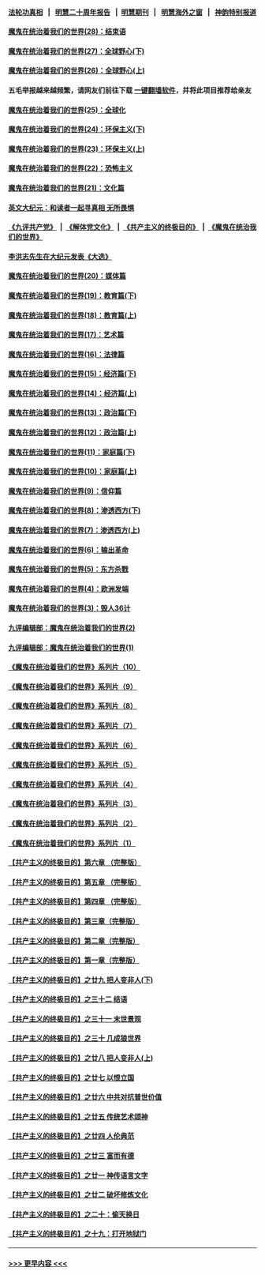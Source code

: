 #### [法轮功真相](https://github.com/gfw-breaker/truth/blob/master/README.md?t=0) &nbsp;&nbsp;|&nbsp;&nbsp; [明慧二十周年报告](https://github.com/gfw-breaker/mh-reports/blob/master/README.md?t=0) &nbsp;&nbsp;|&nbsp;&nbsp;[明慧期刊](https://github.com/gfw-breaker/mh-qikan) &nbsp;&nbsp;|&nbsp;&nbsp; [明慧海外之窗](https://github.com/gfw-breaker/mh-news/blob/master/README.md?t=0) &nbsp;&nbsp;|&nbsp;&nbsp; [神韵特别报道](https://github.com/gfw-breaker/mh-news/blob/master/shenyun.md?t=0)
#### [魔鬼在统治着我们的世界(28)：结束语](../pages/nsc422/n10936246.md?t=07191201) 
#### [魔鬼在统治着我们的世界(27)：全球野心(下)](../pages/nsc422/n10928319.md?t=07191201) 
#### [魔鬼在统治着我们的世界(26)：全球野心(上)](../pages/nsc422/n10900318.md?t=07191201) 
#### 五毛举报越来越频繁，请网友们前往下载 [一键翻墙软件](https://github.com/gfw-breaker/ssr-accounts)，并将此项目推荐给亲友
#### [魔鬼在统治着我们的世界(25)：全球化](../pages/nsc422/n10788205.md?t=07191201) 
#### [魔鬼在统治着我们的世界(24)：环保主义(下)](../pages/nsc422/n10695307.md?t=07191201) 
#### [魔鬼在统治着我们的世界(23)：环保主义(上)](../pages/nsc422/n10688613.md?t=07191201) 
#### [魔鬼在统治着我们的世界(22)：恐怖主义](../pages/nsc422/n10614727.md?t=07191201) 
#### [魔鬼在统治着我们的世界(21)：文化篇](../pages/nsc422/n10597706.md?t=07191201) 
#### [英文大纪元：和读者一起寻真相 无所畏惧](../pages/nsc422/n12542027.md?t=07191201) 
#### [《九评共产党》](https://github.com/begood0513/9ping.md/blob/master/README.md) &nbsp;|&nbsp; [《解体党文化》](../../../../jtdwh.md/blob/master/README.md)  &nbsp;|&nbsp; [《共产主义的终极目的》](../../../../gczydzjmd.md/blob/master/README.md) &nbsp;|&nbsp; [《魔鬼在统治我们的世界》](../../../../mgztzwmdsj.md/blob/master/README.md) 
#### [李洪志先生在大纪元发表《大选》](../pages/nsc422/n12534746.md?t=07191201) 
#### [魔鬼在统治着我们的世界(20)：媒体篇](../pages/nsc422/n10586579.md?t=07191201) 
#### [魔鬼在统治着我们的世界(19)：教育篇(下)](../pages/nsc422/n10564808.md?t=07191201) 
#### [魔鬼在统治着我们的世界(18)：教育篇(上)](../pages/nsc422/n10526970.md?t=07191201) 
#### [魔鬼在统治着我们的世界(17)：艺术篇](../pages/nsc422/n10499093.md?t=07191201) 
#### [魔鬼在统治着我们的世界(16)：法律篇](../pages/nsc422/n10485969.md?t=07191201) 
#### [魔鬼在统治着我们的世界(15)：经济篇(下)](../pages/nsc422/n10469975.md?t=07191201) 
#### [魔鬼在统治着我们的世界(14)：经济篇(上)](../pages/nsc422/n10457370.md?t=07191201) 
#### [魔鬼在统治着我们的世界(13)：政治篇(下)](../pages/nsc422/n10448270.md?t=07191201) 
#### [魔鬼在统治着我们的世界(12)：政治篇(上)](../pages/nsc422/n10444576.md?t=07191201) 
#### [魔鬼在统治着我们的世界(11)：家庭篇(下)](../pages/nsc422/n10440961.md?t=07191201) 
#### [魔鬼在统治着我们的世界(10)：家庭篇(上)](../pages/nsc422/n10435448.md?t=07191201) 
#### [魔鬼在统治着我们的世界(9)：信仰篇](../pages/nsc422/n10432159.md?t=07191201) 
#### [魔鬼在统治着我们的世界(8)：渗透西方(下)](../pages/nsc422/n10429603.md?t=07191201) 
#### [魔鬼在统治着我们的世界(7)：渗透西方(上)](../pages/nsc422/n10426013.md?t=07191201) 
#### [魔鬼在统治着我们的世界(6)：输出革命](../pages/nsc422/n10421536.md?t=07191201) 
#### [魔鬼在统治着我们的世界(5)：东方杀戮](../pages/nsc422/n10417707.md?t=07191201) 
#### [魔鬼在统治着我们的世界(4)：欧洲发端](../pages/nsc422/n10414890.md?t=07191201) 
#### [魔鬼在统治着我们的世界(3)：毁人36计](../pages/nsc422/n10411583.md?t=07191201) 
#### [九评编辑部：魔鬼在统治着我们的世界(2)](../pages/nsc422/n10410036.md?t=07191201) 
#### [九评编辑部：魔鬼在统治着我们的世界(1)](../pages/nsc422/n10406825.md?t=07191201) 
#### [《魔鬼在统治着我们的世界》系列片（10）](../pages/nsc422/n12292670.md?t=07191201) 
#### [《魔鬼在统治着我们的世界》系列片（9）](../pages/nsc422/n12290859.md?t=07191201) 
#### [《魔鬼在统治着我们的世界》系列片（8）](../pages/nsc422/n12287445.md?t=07191201) 
#### [《魔鬼在统治着我们的世界》系列片（7）](../pages/nsc422/n12283425.md?t=07191201) 
#### [《魔鬼在统治着我们的世界》系列片（6）](../pages/nsc422/n12282314.md?t=07191201) 
#### [《魔鬼在统治着我们的世界》系列片（5）](../pages/nsc422/n12281419.md?t=07191201) 
#### [《魔鬼在统治着我们的世界》系列片（4）](../pages/nsc422/n12274024.md?t=07191201) 
#### [《魔鬼在统治着我们的世界》系列片（3）](../pages/nsc422/n12271322.md?t=07191201) 
#### [《魔鬼在统治着我们的世界》系列片（2）](../pages/nsc422/n12269049.md?t=07191201) 
#### [《魔鬼在统治着我们的世界》系列片（1）](../pages/nsc422/n12267575.md?t=07191201) 
#### [【共产主义的终极目的】第六章 （完整版）](../pages/nsc422/n11428913.md?t=07191201) 
#### [【共产主义的终极目的】第五章 （完整版）](../pages/nsc422/n11428912.md?t=07191201) 
#### [【共产主义的终极目的】第四章 （完整版）](../pages/nsc422/n11428907.md?t=07191201) 
#### [【共产主义的终极目的】第三章（完整版）](../pages/nsc422/n11428848.md?t=07191201) 
#### [【共产主义的终极目的】第二章（完整版）](../pages/nsc422/n11428831.md?t=07191201) 
#### [【共产主义的终极目的】第一章（完整版）](../pages/nsc422/n11417651.md?t=07191201) 
#### [【共产主义的终极目的】之廿九 把人变非人(下)](../pages/nsc422/n11344140.md?t=07191201) 
#### [【共产主义的终极目的】之三十二 结语](../pages/nsc422/n11360535.md?t=07191201) 
#### [【共产主义的终极目的】之三十一 末世景观](../pages/nsc422/n11351129.md?t=07191201) 
#### [【共产主义的终极目的】之三十 几成狼世界](../pages/nsc422/n11348280.md?t=07191201) 
#### [【共产主义的终极目的】之廿八 把人变非人(上)](../pages/nsc422/n11340492.md?t=07191201) 
#### [【共产主义的终极目的】之廿七 以恨立国](../pages/nsc422/n11336944.md?t=07191201) 
#### [【共产主义的终极目的】之廿六 中共对抗普世价值](../pages/nsc422/n11324785.md?t=07191201) 
#### [【共产主义的终极目的】之廿五 传统艺术颂神](../pages/nsc422/n11296396.md?t=07191201) 
#### [【共产主义的终极目的】之廿四 人伦典范](../pages/nsc422/n11296397.md?t=07191201) 
#### [【共产主义的终极目的】之廿三 富而有德](../pages/nsc422/n11283598.md?t=07191201) 
#### [【共产主义的终极目的】之廿一 神传语言文字](../pages/nsc422/n11263265.md?t=07191201) 
#### [【共产主义的终极目的】之廿二 破坏修炼文化](../pages/nsc422/n11245728.md?t=07191201) 
#### [【共产主义的终极目的】之二十：偷天换日](../pages/nsc422/n11238846.md?t=07191201) 
#### [【共产主义的终极目的】之十九：打开地狱门](../pages/nsc422/n11206376.md?t=07191201) 

----
#### [ >>> 更早内容 <<< ](../indexes/nsc422-earlier.md)
